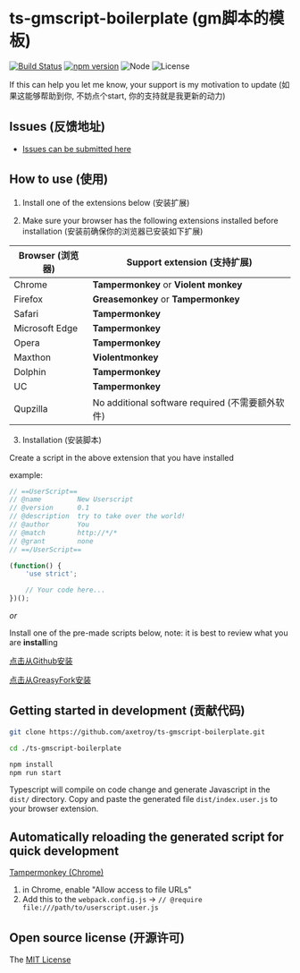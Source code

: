 # ts-gmscript-boilerplate (gm脚本的模板)
[![Build Status](https://travis-ci.org/axetroy/ts-gmscript-boilerplate.svg?branch=master)](https://travis-ci.org/axetroy/ts-gmscript-boilerplate)
[![npm version](https://badge.fury.io/js/ts-gmscript-boilerplate.svg)](https://badge.fury.io/js/ts-gmscript-boilerplate)
![Node](https://img.shields.io/badge/node-%3E=6.0-blue.svg?style=flat-square)
![License](https://img.shields.io/badge/license-MIT-green.svg)

If this can help you let me know, your support is my motivation to update (如果这能够帮助到你, 不妨点个start, 你的支持就是我更新的动力)

## Issues (反馈地址)

- [Issues can be submitted here](https://github.com/axetroy/ts-gmscript-boilerplate/issues)

## How to use (使用)

1. Install one of the extensions below (安装扩展)

2. Make sure your browser has the following extensions installed before installation (安装前确保你的浏览器已安装如下扩展)

Browser (浏览器) | Support extension (支持扩展)
------------ | -------------
Chrome | **Tampermonkey** or **Violent monkey**
Firefox | **Greasemonkey** or **Tampermonkey**
Safari | **Tampermonkey**
Microsoft Edge | **Tampermonkey**
Opera | **Tampermonkey**
Maxthon | **Violentmonkey**
Dolphin | **Tampermonkey**
UC | **Tampermonkey**
Qupzilla | No additional software required (不需要额外软件)

3. Installation (安装脚本)

Create a script in the above extension that you have installed

example:
```javascript
// ==UserScript==
// @name         New Userscript
// @version      0.1
// @description  try to take over the world!
// @author       You
// @match        http://*/*
// @grant        none
// ==/UserScript==

(function() {
    'use strict';

    // Your code here...
})();
```

*or*

Install one of the pre-made scripts below, note: it is best to review what you are **install**ing

[点击从Github安装](https://github.com/axetroy/ts-gmscript-boilerplate/raw/gh-pages/ts-gmscript-boilerplate.min.user.js)

[点击从GreasyFork安装](https://greasyfork.org/scripts/11915-ts-gmscript-boilerplate-typescript/code/ts-gmscript-boilerplate%20(typescript).user.js)

## Getting started in development (贡献代码)

```bash
git clone https://github.com/axetroy/ts-gmscript-boilerplate.git

cd ./ts-gmscript-boilerplate

npm install
npm run start
```

Typescript will compile on code change and generate Javascript in the `dist/` directory.  Copy and paste the generated file `dist/index.user.js` to your browser extension.

## Automatically reloading the generated script for quick development

[Tampermonkey (Chrome)](https://stackoverflow.com/a/55568568)
1.  in Chrome, enable "Allow access to file URLs"
2.  Add this to the `webpack.config.js` -> `// @require file:///path/to/userscript.user.js`

## Open source license (开源许可)

The [MIT License](https://github.com/axetroy/ts-gmscript-boilerplate/blob/master/LICENSE)
